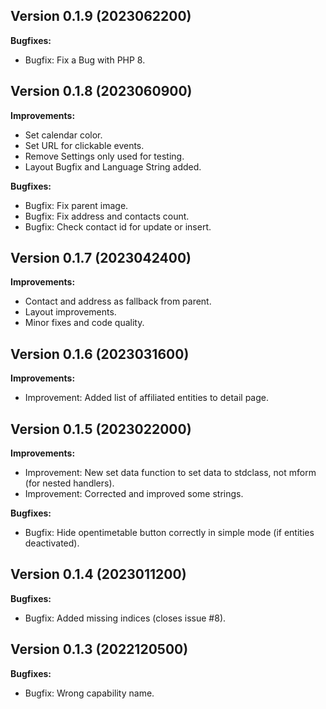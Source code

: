 ## Version 0.1.9 (2023062200)
**Bugfixes:**
* Bugfix: Fix a Bug with PHP 8.

## Version 0.1.8 (2023060900)
**Improvements:**
* Set calendar color.
* Set URL for clickable events.
* Remove Settings only used for testing.
* Layout Bugfix and Language String added.

**Bugfixes:**
* Bugfix: Fix parent image.
* Bugfix: Fix address and contacts count.
* Bugfix: Check contact id for update or insert.

## Version 0.1.7 (2023042400)
**Improvements:**
* Contact and address as fallback from parent.
* Layout improvements.
* Minor fixes and code quality.

## Version 0.1.6 (2023031600)
**Improvements:**
* Improvement: Added list of affiliated entities to detail page.

## Version 0.1.5 (2023022000)
**Improvements:**
* Improvement: New set data function to set data to stdclass, not mform (for nested handlers).
* Improvement: Corrected and improved some strings.

**Bugfixes:**
* Bugfix: Hide opentimetable button correctly in simple mode (if entities deactivated).

## Version 0.1.4 (2023011200)
**Bugfixes:**
* Bugfix: Added missing indices (closes issue #8).

## Version 0.1.3 (2022120500)
**Bugfixes:**
* Bugfix: Wrong capability name.
